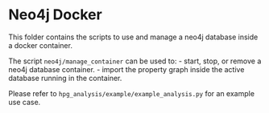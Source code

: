 # Neo4j Docker

This folder contains the scripts to use and manage a neo4j database inside a docker container.

The script `neo4j/manage_container` can be used to:
	- start, stop, or remove a neo4j database container. 
	- import the property graph inside the active database running in the container.


Please refer to `hpg_analysis/example/example_analysis.py` for an example use case.